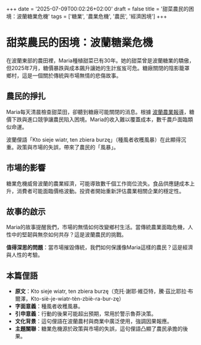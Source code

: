+++
date = '2025-07-09T00:02:26+02:00'
draft = false
title = '甜菜農民的困境：波蘭糖業危機'
tags = ['糖業', '農業危機', '農民', '經濟困境']
+++

# 甜菜農民的困境：波蘭糖業危機

在波蘭東部的農田裡，Maria種植甜菜已有30年。她的甜菜曾是波蘭糖業的驕傲，但2025年7月，糖價暴跌與成本飆升讓她的生計岌岌可危。糖廠關閉的陰影籠罩鄉村，這是一個關於傳統與市場無情的悲傷故事。

## 農民的掙扎

Maria每天清晨檢查甜菜田，卻聽到糖廠可能關閉的消息。根據 [波蘭農業報導](https://www.google.com/url?sa=E&q=https://www.farmer.pl/produkcja-roslinna/okopowe/kryzys-na-rynku-cukru-plantatorzy-buraka-ostrzegaja-przed-zapascia-i-zamykaniem-cukrowni,163468.html)，糖價下跌與進口競爭讓農民陷入困境。Maria的收入難以覆蓋成本，數千農戶面臨類似命運。

波蘭俚語「Kto sieje wiatr, ten zbiera burzę」（種風者收穫風暴）在此顯得沉重。政策與市場的失誤，帶來了農民的「風暴」。

## 市場的影響

糖業危機威脅波蘭的農業經濟，可能導致數千個工作崗位流失。食品供應鏈成本上升，消費者可能面臨價格波動。投資者開始重新評估農業相關企業的穩定性。

## 故事的啟示

Maria的故事提醒我們，市場的無情如何改變鄉村生活。當傳統農業面臨危機，人性中的堅韌與無奈如何共存？這是波蘭農民的挑戰。

**值得深思的問題**：當市場摧毀傳統，我們如何保護像Maria這樣的農民？這是經濟與人性的考驗。

## 本篇俚語
- **原文**：Kto sieje wiatr, ten zbiera burzę（克托·謝耶·維亞特，騰·茲比耶拉·布爾澤，Kto-siè-je-wiatr-tèn-zbiè-ra-bur-zę）
- **字面意義**：種風者收穫風暴。
- **引申意義**：行動的後果可能超出預期，常用於警示魯莽決策。
- **文化背景**：這句俚語在波蘭農村與商業中廣泛使用，強調因果報應。
- **主題關聯**：糖業危機源於政策與市場的失誤，這句俚語凸顯了農民承擔的後果。